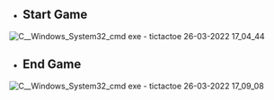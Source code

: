 - ## Start Game

![C__Windows_System32_cmd exe - tictactoe 26-03-2022 17_04_44](https://user-images.githubusercontent.com/102134305/161426241-85e4c51b-7467-4124-b35b-a21b9e9ce625.png)


- ## End Game

![C__Windows_System32_cmd exe - tictactoe 26-03-2022 17_09_08](https://user-images.githubusercontent.com/102134305/161426244-f7597f4d-77be-4104-85ef-b5b7a5d494b1.png)

